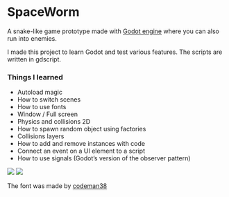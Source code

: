 # SpaceWorm
A snake-like game prototype made with  [Godot engine](http://godotengine.org) where you can also run into enemies.

I made this project to learn Godot and test various features. The scripts are written in gdscript.

### Things I learned
 - Autoload magic
 - How to switch scenes
 - How to use fonts
 - Window / Full screen
 - Physics and collisions 2D
 - How to spawn random object using factories
 - Collisions layers
 - How to add and remove instances with code
 - Connect an event on a UI element to a script
 - How to use signals (Godot’s version of the observer pattern)

![](gameLong.gif)
![](gameLose.gif)


The font was made by  [codeman38](http://www.zone38.net/)
